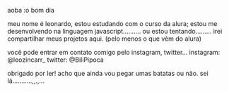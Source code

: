 aoba :o bom dia

meu nome é leonardo, estou estudando com o curso da alura;
estou me desenvolvendo na linguagem javascript.......... ou estou tentando.........
irei compartilhar meus projetos aqui. (pelo menos o que vêm do alura)

você pode entrar em contato comigo pelo instagram, twitter...
instagram: @leozincarr_
twitter: @BiliPipoca

obrigado por ler! acho que ainda vou pegar umas batatas ou não. sei lá...........,,.,...

